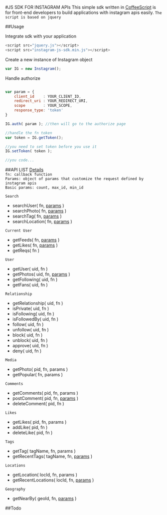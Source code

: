 #JS SDK FOR INSTAGRAM APIs
This simple sdk written in [CoffeeScript] is for front-end developers to build applications with instagram apis easily. `The script is based on jquery`

##Usage


Integrate sdk with your application

```javascript
<script src="jquery.js"></script>
<script src="instagram-js-sdk.min.js"></script>
```

Create a new instance of Instagram object

```javascript
var IG = new Instagram();
```

Handle authorize
```javascript

var param = {
    client_id    : YOUR_CLIENT_ID,
    redirect_uri : YOUR_REDIRECT_URI,
    scope        : YOUR_SCOPE,
    response_type: 'token'
}

IG.auth( param ); //then will go to the authorize page

//handle the fn token
var token = IG.getToken();

//you need to set token before you use it
IG.setToken( token );

//you code...
```

##API LIST 
[Details](https://github.com/bryantchan/Instagram-JS-SDK/blob/master/docs/api-list.md)  
`fn: callback function`  
`Params: object of params that customize the request defined by instagram apis`  
`Basic params: count, max_id, min_id`  

`Search`  
 - searchUser( fn, [params]( http://instagram.com/developer/endpoints/users/#get_users_search ) )  
 - searchPhoto( fn, [params]( http://instagram.com/developer/endpoints/media/#get_media_search ) )  
 - searchTag( fn, [params]( http://instagram.com/developer/endpoints/tags/#get_tags_search ) )  
 - searchLocation( fn, [params]( http://instagram.com/developer/endpoints/locations/#get_locations_search ) )  

`Current User`  
 - getFeeds( fn, [params]( http://instagram.com/developer/endpoints/users/#get_users_feed ) )  
 - getLikes( fn, [params]( http://instagram.com/developer/endpoints/users/#get_users_feed_liked ) )  
 - getReqs( fn ) 

`User`  
 - getUser( uid, fn )  
 - getPhotos( uid, fn, [params]( http://instagram.com/developer/endpoints/users/#get_users_media_recent ) )  
 - getFollowing( uid, fn )  
 - getFans( uid, fn )  
 
`Relationship`  
 - getRelationship( uid, fn )  
 - isPrivate( uid, fn )  
 - isFollowing( uid, fn )  
 - isFollowedBy( uid, fn )  
 - follow( uid, fn )  
 - unfollow( uid, fn )  
 - block( uid, fn )  
 - unblock( uid, fn )  
 - approve( uid, fn )  
 - deny( uid, fn )  
 

`Media`  
 - getPhoto( pid, fn, params )  
 - getPopular( fn, params )  

`Comments`  
 - getComments( pid, fn, params )  
 - postComment( pid, fn, [params]( http://instagram.com/developer/endpoints/comments/#post_media_comments ) )  
 - deleteComment( pid, fn )  
 
`Likes`  
 - getLikes( pid, fn, params )  
 - addLike( pid, fn )  
 - deleteLike( pid, fn )  

`Tags`  
 - getTag( tagName, fn, params )  
 - getRecentTags( tagName, fn, [params]( http://instagram.com/developer/endpoints/tags/#get_tags_media_recent ) )  
 
`Locations`  
 - getLocation( locId, fn, params )  
 - getRecentLocations( locId, fn, [params]( http://instagram.com/developer/endpoints/locations/#get_locations_media_recent ) )  

`Geography`  
 - getNearBy( geoId, fn, [params]( http://instagram.com/developer/endpoints/geographies/#get_geographies_media_recent ) )  

##Todo
 
[CoffeeScript]: http://coffeescript.org/